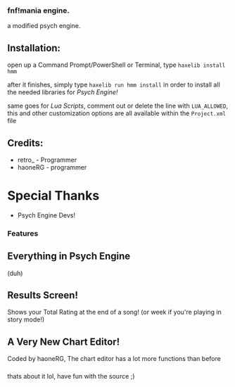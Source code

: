 ### fnf!mania engine.
a modified psych engine. 

## Installation:

open up a Command Prompt/PowerShell or Terminal, type `haxelib install hmm`

after it finishes, simply type `haxelib run hmm install` in order to install all the needed libraries for *Psych Engine!*

same goes for *Lua Scripts*, comment out or delete the line with `LUA_ALLOWED`, this and other customization options are all available within the `Project.xml` file

## Credits:
* retro_ - Programmer
* haoneRG - programmer

# Special Thanks
* Psych Engine Devs!

### Features

## Everything in Psych Engine
(duh)

## Results Screen!
Shows your Total Rating at the end of a song! (or week if you're playing in story mode!)

## A Very New Chart Editor!
Coded by haoneRG, The chart editor has a lot more functions than before

### 

thats about it lol, have fun with the source ;)
